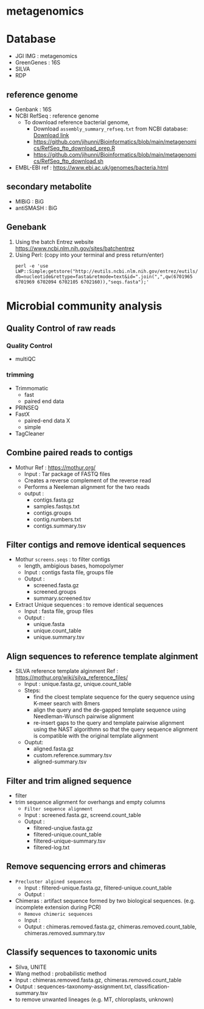 # metagenomics
# Database
- JGI IMG : metagenomics
- GreenGenes : 16S
- SILVA
- RDP
## reference genome
- Genbank : 16S
- NCBI RefSeq : reference genome
	- To download reference bacterial genome, 
		- Download `assembly_summary_refseq.txt` from NCBI database: [Download link](https://ftp.ncbi.nlm.nih.gov/genomes/refseq/assembly_summary_refseq.txt)
		- https://github.com/jihunni/Bioinformatics/blob/main/metagenomics/RefSeq_ftp_download_prep.R
		- https://github.com/jihunni/Bioinformatics/blob/main/metagenomics/RefSeq_ftp_download.sh
- EMBL-EBI
	ref : https://www.ebi.ac.uk/genomes/bacteria.html
	
## secondary metabolite
- MIBiG : BiG
- antiSMASH : BiG

## Genebank
1) Using the batch Entrez website  
https://www.ncbi.nlm.nih.gov/sites/batchentrez  
2) Using Perl: (copy into your terminal and press return/enter)
	```
	perl -e 'use LWP::Simple;getstore("http://eutils.ncbi.nlm.nih.gov/entrez/eutils/efetch.fcgi?db=nucleotide&rettype=fasta&retmode=text&id=".join(",",qw(6701965 6701969 6702094 6702105 6702160)),"seqs.fasta");'
	```
# Microbial community analysis
## Quality Control of raw reads
### Quality Control
- multiQC
### trimming
- Trimmomatic
  - fast
  - paired end data
- PRINSEQ
- FastX
  - paired-end data X
  - simple
- TagCleaner

## Combine paired reads to contigs
-  Mothur
	Ref : https://mothur.org/   
	-  Input : Tar package of FASTQ files
	-  Creates a reverse complement of the reverse read
	-  Performs a Neeleman alignment for the two reads
	- output : 
		- contigs.fasta.gz
		- samples.fastqs.txt
		- contigs.groups
		- contig.numbers.txt
		- contigs.summary.tsv

## Filter contigs and remove identical sequences
- Mothur `screens.seqs` : to filter contigs
	- length, ambigious bases, homopolymer
	- Input : contigs fasta file, groups file
	- Output : 
		- screened.fasta.gz
		- screened.groups
		- summary.screened.tsv
- Extract Unique sequences : to remove identical sequences
	- Input : fasta file, group files
	- Output : 
		- unique.fasta
		- unique.count_table
		- unique.summary.tsv
## Align sequences to reference template alginment
- SILVA reference template alginment
	Ref : https://mothur.org/wiki/silva_reference_files/
	- Input : unique.fasta.gz, unique.count_table
	- Steps:
		- find the cloest template sequence for the query sequence using K-meer search with 8mers
		- align the query and the de-gapped template sequence using Needleman-Wunsch pairwise alignment
		- re-insert gaps to the query and template pairwise alignment using the NAST algorithmn so that the query sequence alignment is compatible with the original template alignment
	- Ouptut:
		- aligned.fasta.gz
		- custom.reference.summary.tsv
		- aligned-summary.tsv  

## Filter and trim aligned sequence
- filter
- trim sequence alignment for overhangs and empty columns
	- `Filter sequence alignment`
	- Input : screened.fasta.gz, screend.count_table
	- Output :
		- filtered-unqiue.fasta.gz
		- filtered-unique.count_table
		- filtered-unique-summary.tsv
		- filtered-log.txt  

## Remove sequencing errors and chimeras
- `Precluster algined sequences`
	- Input : filtered-unique.fasta.gz, filtered-unique.count_table
	- Output : 
- Chimeras : artifact sequence formed by two biological sequences. (e.g. incomplete extension during PCR)
	- `Remove chimeric sequences`
	-	Input : 
	-	Output : chimeras.removed.fasta.gz, chimeras.removed.count_table, chimeras.removed.summary.tsv

## Classify sequences to taxonomic units
- Silva, UNITE
- Wang method : probabilistic method
- Input : chimeras.removed.fasta.gz, chimeras.removed.count_table
- Output : sequences-taxonomy-assignment.txt, classification-summary.tsv
- to remove unwanted lineages (e.g. MT, chloroplasts, unknown)
